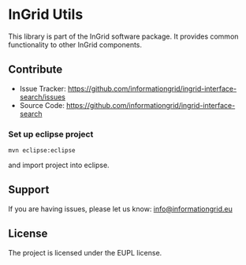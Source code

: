 InGrid Utils
============

This library is part of the InGrid software package. It provides common functionality to other InGrid components.


Contribute
----------

- Issue Tracker: https://github.com/informationgrid/ingrid-interface-search/issues
- Source Code: https://github.com/informationgrid/ingrid-interface-search
 
### Set up eclipse project

```
mvn eclipse:eclipse
```

and import project into eclipse.

Support
-------

If you are having issues, please let us know: info@informationgrid.eu

License
-------

The project is licensed under the EUPL license.


